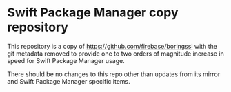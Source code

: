 # Swift Package Manager copy repository

This repository is a copy of https://github.com/firebase/boringssl with
the git metadata removed to provide one to two orders of magnitude increase in
speed for Swift Package Manager usage.

There should be no changes to this repo other than updates from its mirror
and Swift Package Manager specific items.
